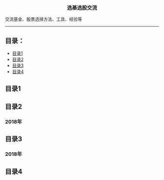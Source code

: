 <p align="center">
  <h3 align="center">选基选股交流</h3>
</p>

交流基金、股票选择方法、工具、经验等

----

## <a name="toc"></a> 目录：

- [目录1](#idea)
- [目录2](#tools)
- [目录3](#medias)
- [目录4](#others)

## <a name="idea"></a>目录1


## <a name="tools"></a>目录2

### 2018年


## <a name="medias"></a>目录3

### 2018年


## <a name="others"></a>目录4
